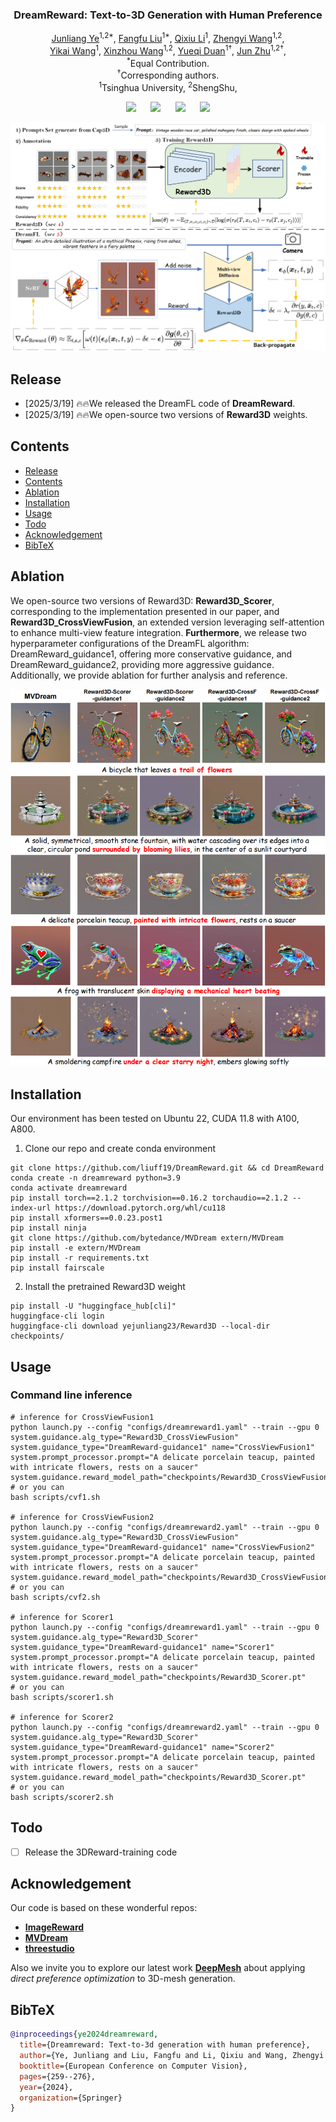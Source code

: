 <p align="center">
  <h3 align="center"><strong>DreamReward: Text-to-3D Generation with Human Preference</strong></h3>

<p align="center">
    <a href="https://jamesyjl.github.io/">Junliang Ye</a><sup>1,2*</sup>,
    <a href="https://liuff19.github.io/">Fangfu Liu</a><sup>1*</sup>,
    <a href="">Qixiu Li</a><sup>1</sup>,
    <a href="https://thuwzy.github.io/">Zhengyi Wang</a><sup>1,2</sup>,<br>
    <a href="https://yikaiw.github.io/">Yikai Wang</a><sup>1</sup>,
    <a href="https://zz7379.github.io/">Xinzhou Wang</a><sup>1,2</sup>,
    <a href="https://duanyueqi.github.io/">Yueqi Duan</a><sup>1†</sup>,
    <a href="https://ml.cs.tsinghua.edu.cn/~jun/index.shtml">Jun Zhu</a><sup>1,2†</sup>,
    <br>
    <sup>*</sup>Equal Contribution.
    <br>
    <sup>†</sup>Corresponding authors.
    <br>
    <sup>1</sup>Tsinghua University,
    <sup>2</sup>ShengShu,
</p>


<div align="center">

<a href='https://arxiv.org/abs/2403.14613'><img src='https://img.shields.io/badge/arXiv-2403.14613-b31b1b.svg'></a> &nbsp;&nbsp;&nbsp;&nbsp;
 <a href='https://jamesyjl.github.io/DreamReward/'><img src='https://img.shields.io/badge/Project-Page-Green'></a> &nbsp;&nbsp;&nbsp;&nbsp;
<a href="https://huggingface.co/yejunliang23/Reward3D"><img src="https://img.shields.io/badge/%F0%9F%A4%97%20Weights-HF-orange"></a> &nbsp;&nbsp;&nbsp;&nbsp;
<a href="https://huggingface.co/datasets/yejunliang23/3DRewardDB"><img src="https://img.shields.io/badge/%F0%9F%A4%97%20Dataset-HF-orange"></a>

</div>

<p align="center">
    <img src="assets/pipeline_00.png" alt="pipeline method"/>
</p>

## Release
- [2025/3/19] 🔥🔥We released the DreamFL code of **DreamReward**.
- [2025/3/19] 🔥🔥We open-source two versions of **Reward3D** weights.

## Contents
- [Release](#release)
- [Contents](#contents)
- [Ablation](#Ablation)
- [Installation](#Installation)
- [Usage](#Usage)
- [Todo](#Todo)
- [Acknowledgement](#acknowledgement)
- [BibTeX](#bibtex)

## Ablation
We open-source two versions of Reward3D: **Reward3D_Scorer**, corresponding to the implementation presented in our paper, and **Reward3D_CrossViewFusion**, an extended version leveraging self-attention to enhance multi-view feature integration. **Furthermore**, we release two hyperparameter configurations of the DreamFL algorithm: DreamReward_guidance1, offering more conservative guidance, and DreamReward_guidance2, providing more aggressive guidance. Additionally, we provide ablation for further analysis and reference.
<p align="center">
    <img src="assets/ablation_00.png">
</p>

## Installation
Our environment has been tested on Ubuntu 22, CUDA 11.8 with A100, A800.
1. Clone our repo and create conda environment
```
git clone https://github.com/liuff19/DreamReward.git && cd DreamReward
conda create -n dreamreward python=3.9
conda activate dreamreward
pip install torch==2.1.2 torchvision==0.16.2 torchaudio==2.1.2 --index-url https://download.pytorch.org/whl/cu118
pip install xformers==0.0.23.post1
pip install ninja
git clone https://github.com/bytedance/MVDream extern/MVDream
pip install -e extern/MVDream 
pip install -r requirements.txt
pip install fairscale
```
2. Install the pretrained Reward3D weight
```
pip install -U "huggingface_hub[cli]"
huggingface-cli login
huggingface-cli download yejunliang23/Reward3D --local-dir checkpoints/
```

## Usage
### Command line inference
```
# inference for CrossViewFusion1
python launch.py --config "configs/dreamreward1.yaml" --train --gpu 0 system.guidance.alg_type="Reward3D_CrossViewFusion" system.guidance_type="DreamReward-guidance1" name="CrossViewFusion1" system.prompt_processor.prompt="A delicate porcelain teacup, painted with intricate flowers, rests on a saucer" system.guidance.reward_model_path="checkpoints/Reward3D_CrossViewFusion.pt"
# or you can
bash scripts/cvf1.sh

# inference for CrossViewFusion2
python launch.py --config "configs/dreamreward2.yaml" --train --gpu 0 system.guidance.alg_type="Reward3D_CrossViewFusion" system.guidance_type="DreamReward-guidance1" name="CrossViewFusion2" system.prompt_processor.prompt="A delicate porcelain teacup, painted with intricate flowers, rests on a saucer" system.guidance.reward_model_path="checkpoints/Reward3D_CrossViewFusion.pt"
# or you can
bash scripts/cvf2.sh

# inference for Scorer1
python launch.py --config "configs/dreamreward1.yaml" --train --gpu 0 system.guidance.alg_type="Reward3D_Scorer" system.guidance_type="DreamReward-guidance1" name="Scorer1" system.prompt_processor.prompt="A delicate porcelain teacup, painted with intricate flowers, rests on a saucer" system.guidance.reward_model_path="checkpoints/Reward3D_Scorer.pt"
# or you can
bash scripts/scorer1.sh

# inference for Scorer2
python launch.py --config "configs/dreamreward2.yaml" --train --gpu 0 system.guidance.alg_type="Reward3D_Scorer" system.guidance_type="DreamReward-guidance1" name="Scorer2" system.prompt_processor.prompt="A delicate porcelain teacup, painted with intricate flowers, rests on a saucer" system.guidance.reward_model_path="checkpoints/Reward3D_Scorer.pt"
# or you can
bash scripts/scorer2.sh
```
## Todo
- [ ] Release the 3DReward-training code

## Acknowledgement
Our code is based on these wonderful repos:
* **[ImageReward](https://github.com/THUDM/ImageReward)**
* **[MVDream](https://github.com/bytedance/MVDream)**
* **[threestudio](https://github.com/threestudio-project/threestudio)**

Also we invite you to explore our latest work [**DeepMesh**](https://zhaorw02.github.io/DeepMesh/) about applying *direct preference optimization* to 3D-mesh generation.

## BibTeX
```bibtex
@inproceedings{ye2024dreamreward,
  title={Dreamreward: Text-to-3d generation with human preference},
  author={Ye, Junliang and Liu, Fangfu and Li, Qixiu and Wang, Zhengyi and Wang, Yikai and Wang, Xinzhou and Duan, Yueqi and Zhu, Jun},
  booktitle={European Conference on Computer Vision},
  pages={259--276},
  year={2024},
  organization={Springer}
}
```
